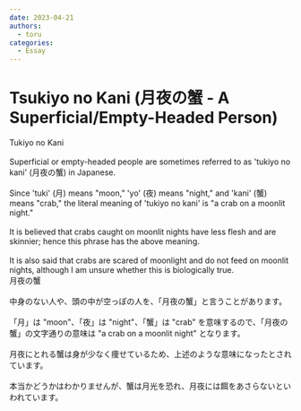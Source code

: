 ```yaml
---
date: 2023-04-21
authors:
  - toru
categories:
  - Essay
---
```


<h1 id="subject_show">Tsukiyo no Kani (月夜の蟹 - A Superficial/Empty-Headed Person)</h1>
<div class="date" hidden>Apr 21, 2023 19:14</div>
<div id="post"><div id="body_show_ori">
Tukiyo no Kani<br/><br/>Superficial or empty-headed people are sometimes referred to as 'tukiyo no kani' (月夜の蟹) in Japanese.<br/><br/>Since 'tuki' (月) means "moon," 'yo' (夜) means "night," and 'kani' (蟹) means "crab," the literal meaning of 'tukiyo no kani' is "a crab on a moonlit night."<br/><br/>It is believed that crabs caught on moonlit nights have less flesh and are skinnier; hence this phrase has the above meaning.<br/><br/>It is also said that crabs are scared of moonlight and do not feed on moonlit nights, although I am unsure whether this is biologically true.
</div></div>

<!-- more -->

<div id="post_ja"><div id="body_show_mo">
月夜の蟹<br/><br/>中身のない人や、頭の中が空っぽの人を、「月夜の蟹」と言うことがあります。<br/><br/>「月」は "moon"、「夜」は "night"、「蟹」は "crab" を意味するので、「月夜の蟹」の文字通りの意味は "a crab on a moonlit night" となります。<br/><br/>月夜にとれる蟹は身が少なく痩せているため、上述のような意味になったとされています。<br/><br/>本当かどうかはわかりませんが、蟹は月光を恐れ、月夜には餌をあさらないといわれています。
</div></div>
